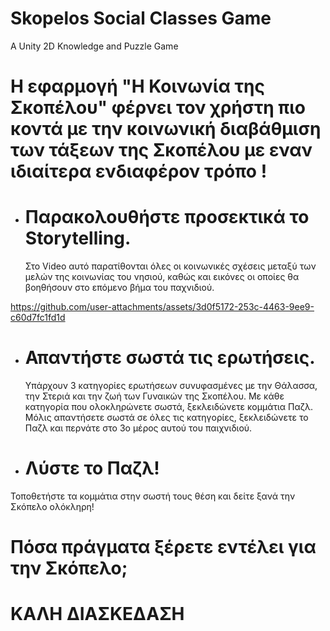 # Skopelos Social Classes Game
A Unity 2D Knowledge and Puzzle Game


# Η εφαρμογή "Η Κοινωνία της Σκοπέλου" φέρνει τον χρήστη πιο κοντά με την κοινωνική διαβάθμιση των τάξεων της Σκοπέλου με εναν ιδιαίτερα ενδιαφέρον τρόπο !
#


  * # Παρακολουθήστε προσεκτικά το Storytelling.
     Στο Video αυτό παρατίθονται όλες οι κοινωνικές σχέσεις μεταξύ των μελών της κοινωνίας του νησιού, καθώς και εικόνες οι οποίες θα βοηθήσουν στο επόμενο βήμα του παχνιδιού.





https://github.com/user-attachments/assets/3d0f5172-253c-4463-9ee9-c60d7fc1fd1d



    
  * # Απαντήστε σωστά τις ερωτήσεις.
    Υπάρχουν 3 κατηγορίες ερωτήσεων συνυφασμένες με την Θάλασσα, την Στεριά και την ζωή των Γυναικών της Σκοπέλου. Με κάθε κατηγορία που ολοκληρώνετε σωστά, ξεκλειδώνετε κομμάτια Παζλ. Μόλις απαντήσετε σωστά σε όλες τις κατηγορίες, ξεκλειδώνετε το Παζλ και περνάτε στο 3ο μέρος αυτού του παιχνιδιού.






  * # Λύστε το Παζλ!
  Τοποθετήστε τα κομμάτια στην σωστή τους θέση και δείτε ξανά την Σκόπελο ολόκληρη! 





    
#
# Πόσα πράγματα ξέρετε εντέλει για την Σκόπελο;
#
#
# ΚΑΛΗ ΔΙΑΣΚΕΔΑΣΗ

